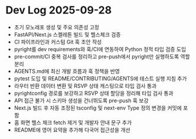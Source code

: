 # Dev Log 2025-09-28

- 초기 모노레포 생성 및 주요 의존성 고정
- FastAPI/Next.js 스켈레톤 빌드 및 헬스체크 검증
- CI 파이프라인과 커스텀 Git 훅 초안 작성
- pyright를 dev requirements와 훅/CI에 연동하여 Python 정적 타입 검증 도입
- pre-commit/CI 중복 검사를 정리하고 pre-push에서 pyright만 실행하도록 역할 분리
- AGENTS.md에 최신 개발 흐름과 훅 정책을 반영
- pytest 도입 및 README/CONTRIBUTING/AGENTS에 테스트 실행 지침 추가
- 라우터 반환 데이터 변환 및 RSVP 상태 캐스팅으로 타입 검사 통과
- pyrightconfig 경로를 보강하고 RSVP 상태 할당을 정리해 타입 검사 통과
- API 접근 불가 시 스키마 생성을 건너뛰도록 pre-push 훅 보강
- Next.js 빌드 후 자동 조정된 tsconfig 및 next-env Type 정의 변경을 커밋에 포함
- 홈 화면 헬스 체크 fetch 제거 및 개발자 안내 문구 추가
- README에 영어 요약을 추가해 다국어 접근성을 개선

